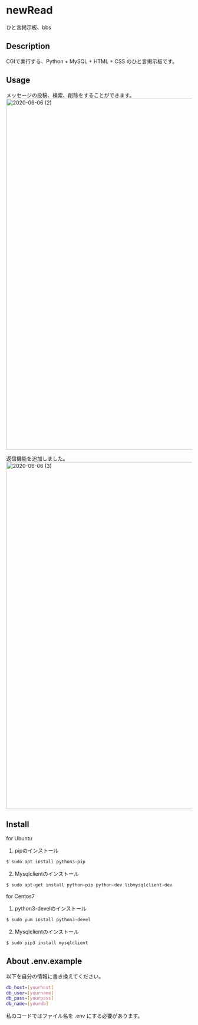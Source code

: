 
# newRead

ひと言掲示板、bbs

## Description

CGIで実行する、Python + MySQL + HTML + CSS のひと言掲示板です。

## Usage

メッセージの投稿、検索、削除をすることができます。
<img width="951" alt="2020-06-06 (2)" src="https://user-images.githubusercontent.com/65747602/83969919-ab30ea00-a90d-11ea-8bd7-af9000107a84.png">

返信機能を追加しました。
<img width="941" alt="2020-06-06 (3)" src="https://user-images.githubusercontent.com/65747602/83969926-af5d0780-a90d-11ea-8212-ccc89b3e6539.png">

## Install
  
for Ubuntu  
1. pipのインストール  
```bash
$ sudo apt install python3-pip
```
2. Mysqlclientのインストール  
```bash
$ sudo apt-get install python-pip python-dev libmysqlclient-dev
```

for Centos7
1. python3-develのインストール
```bash
$ sudo yum install python3-devel
```
2. Mysqlclientのインストール
```bash
$ sudo pip3 install mysqlclient
```
## About .env.example

以下を自分の情報に書き換えてください。
```bash
db_host=[yourhost]
db_user=[yourname]
db_pass=[yourpass]
db_name=[yourdb]
```
私のコードではファイル名を .env にする必要があります。
